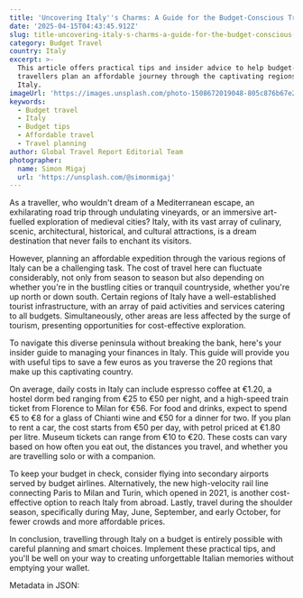 ```yaml
---
title: 'Uncovering Italy''s Charms: A Guide for the Budget-Conscious Traveller'
date: '2025-04-15T04:43:45.912Z'
slug: title-uncovering-italy-s-charms-a-guide-for-the-budget-conscious-traveller
category: Budget Travel
country: Italy
excerpt: >-
  This article offers practical tips and insider advice to help budget-conscious
  travellers plan an affordable journey through the captivating regions of
  Italy.
imageUrl: 'https://images.unsplash.com/photo-1508672019048-805c876b67e2'
keywords:
  - Budget travel
  - Italy
  - Budget tips
  - Affordable travel
  - Travel planning
author: Global Travel Report Editorial Team
photographer:
  name: Simon Migaj
  url: 'https://unsplash.com/@simonmigaj'
---
```

As a traveller, who wouldn't dream of a Mediterranean escape, an exhilarating road trip through undulating vineyards, or an immersive art-fuelled exploration of medieval cities? Italy, with its vast array of culinary, scenic, architectural, historical, and cultural attractions, is a dream destination that never fails to enchant its visitors.

However, planning an affordable expedition through the various regions of Italy can be a challenging task. The cost of travel here can fluctuate considerably, not only from season to season but also depending on whether you're in the bustling cities or tranquil countryside, whether you're up north or down south. Certain regions of Italy have a well-established tourist infrastructure, with an array of paid activities and services catering to all budgets. Simultaneously, other areas are less affected by the surge of tourism, presenting opportunities for cost-effective exploration.

To navigate this diverse peninsula without breaking the bank, here's your insider guide to managing your finances in Italy. This guide will provide you with useful tips to save a few euros as you traverse the 20 regions that make up this captivating country.

On average, daily costs in Italy can include espresso coffee at €1.20, a hostel dorm bed ranging from €25 to €50 per night, and a high-speed train ticket from Florence to Milan for €56. For food and drinks, expect to spend €5 to €8 for a glass of Chianti wine and €50 for a dinner for two. If you plan to rent a car, the cost starts from €50 per day, with petrol priced at €1.80 per litre. Museum tickets can range from €10 to €20. These costs can vary based on how often you eat out, the distances you travel, and whether you are travelling solo or with a companion.

To keep your budget in check, consider flying into secondary airports served by budget airlines. Alternatively, the new high-velocity rail line connecting Paris to Milan and Turin, which opened in 2021, is another cost-effective option to reach Italy from abroad. Lastly, travel during the shoulder season, specifically during May, June, September, and early October, for fewer crowds and more affordable prices.

In conclusion, travelling through Italy on a budget is entirely possible with careful planning and smart choices. Implement these practical tips, and you'll be well on your way to creating unforgettable Italian memories without emptying your wallet.

Metadata in JSON:
